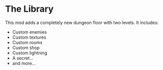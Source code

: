 # The Library
This mod adds a completely new dungeon floor with two levels.
It includes:
- Custom enemies
- Custom textures
- Custom rooms
- Custom shop
- Custom lightning
- A secret...
- and more...